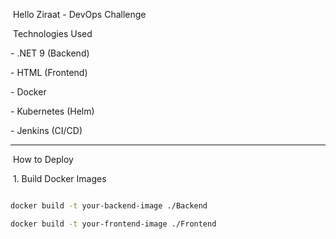  Hello Ziraat - DevOps Challenge



 Technologies Used

\- .NET 9 (Backend)

\- HTML (Frontend)

\- Docker

\- Kubernetes (Helm)

\- Jenkins (CI/CD)



---

 How to Deploy





 1. Build Docker Images

```bash

docker build -t your-backend-image ./Backend

docker build -t your-frontend-image ./Frontend




